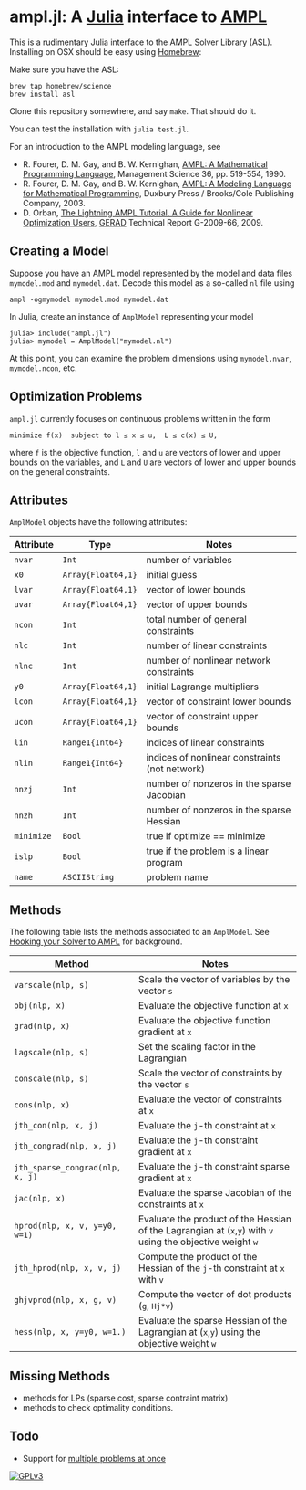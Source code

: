 # ampl.jl: A [Julia](http://julialang.org) interface to [AMPL](http://www.ampl.com)

This is a rudimentary Julia interface to the AMPL Solver Library (ASL). Installing on OSX should be easy using [Homebrew](http://brew.sh):

Make sure you have the ASL:

    brew tap homebrew/science
    brew install asl

Clone this repository somewhere, and say `make`. That should do it.

You can test the installation with `julia test.jl`.

For an introduction to the AMPL modeling language, see

* R. Fourer, D. M. Gay, and B. W. Kernighan, [AMPL: A Mathematical Programming Language](http://ampl.com/REFS/amplmod.pdf), Management Science 36, pp. 519-554, 1990.
* R. Fourer, D. M. Gay, and B. W. Kernighan, [AMPL: A Modeling Language for Mathematical Programming](http://ampl.com/BOOK/download.html), Duxbury Press / Brooks/Cole Publishing Company, 2003.
* D. Orban, [The Lightning AMPL Tutorial. A Guide for Nonlinear Optimization Users](http://www.gerad.ca/fichiers/cahiers/G-2009-66.pdf), [GERAD](http://www.gerad.ca) Technical Report G-2009-66, 2009.

## Creating a Model

Suppose you have an AMPL model represented by the model and data files `mymodel.mod` and `mymodel.dat`. Decode this model as a so-called `nl` file using

    ampl -ogmymodel mymodel.mod mymodel.dat

In Julia, create an instance of `AmplModel` representing your model

    julia> include("ampl.jl")
    julia> mymodel = AmplModel("mymodel.nl")

At this point, you can examine the problem dimensions using `mymodel.nvar`, `mymodel.ncon`, etc.

## Optimization Problems

`ampl.jl` currently focuses on continuous problems written in the form

    minimize f(x)  subject to l ≤ x ≤ u,  L ≤ c(x) ≤ U,

where `f` is the objective function, `l` and `u` are vectors of lower and upper bounds on the variables, and `L` and `U` are vectors of lower and upper bounds on the general constraints.

## Attributes

`AmplModel` objects have the following attributes:

Attribute   | Type               | Notes
------------|--------------------|------------------------------------
`nvar`      | `Int             ` | number of variables
`x0  `      | `Array{Float64,1}` | initial guess
`lvar`      | `Array{Float64,1}` | vector of lower bounds
`uvar`      | `Array{Float64,1}` | vector of upper bounds
`ncon`      | `Int             ` | total number of general constraints
`nlc `      | `Int             ` | number of linear constraints
`nlnc`      | `Int             ` | number of nonlinear network constraints
`y0  `      | `Array{Float64,1}` | initial Lagrange multipliers
`lcon`      | `Array{Float64,1}` | vector of constraint lower bounds
`ucon`      | `Array{Float64,1}` | vector of constraint upper bounds
`lin `      | `Range1{Int64}   ` | indices of linear constraints
`nlin`      | `Range1{Int64}   ` | indices of nonlinear constraints (not network)
`nnzj`      | `Int             ` | number of nonzeros in the sparse Jacobian
`nnzh`      | `Int             ` | number of nonzeros in the sparse Hessian
`minimize`  | `Bool            ` | true if optimize == minimize
`islp`      | `Bool            ` | true if the problem is a linear program
`name`      | `ASCIIString     ` | problem name

## Methods

The following table lists the methods associated to an `AmplModel`. See [Hooking your Solver to AMPL](http://ampl.com/REFS/hooking2.pdf) for background.

Method                          | Notes
--------------------------------|--------------------------------
`varscale(nlp, s)`                | Scale the vector of variables by the vector `s`
`obj(nlp, x)`                     | Evaluate the objective function at `x`
`grad(nlp, x)`                    | Evaluate the objective function gradient at `x`
`lagscale(nlp, s)`                | Set the scaling factor in the Lagrangian
`conscale(nlp, s)`                | Scale the vector of constraints by the vector `s`
`cons(nlp, x)`                    | Evaluate the vector of constraints at `x`
`jth_con(nlp, x, j)`              | Evaluate the `j`-th constraint at `x`
`jth_congrad(nlp, x, j)`          | Evaluate the `j`-th constraint gradient at `x`
`jth_sparse_congrad(nlp, x, j)`   | Evaluate the `j`-th constraint sparse gradient at `x`
`jac(nlp, x)`                     | Evaluate the sparse Jacobian of the constraints at `x`
`hprod(nlp, x, v, y=y0, w=1)` | Evaluate the product of the Hessian of the Lagrangian at (`x`,`y`) with `v` using the objective weight `w`
`jth_hprod(nlp, x, v, j)`         | Compute the product of the Hessian of the `j`-th constraint at `x` with `v`
`ghjvprod(nlp, x, g, v)`          | Compute the vector of dot products (`g`, `Hj*v`)
`hess(nlp, x, y=y0, w=1.)`     | Evaluate the sparse Hessian of the Lagrangian at (`x`,`y`) using the objective weight `w`

## Missing Methods

* methods for LPs (sparse cost, sparse contraint matrix)
* methods to check optimality conditions.

## Todo

* Support for [multiple problems at once](http://ampl.com/REFS/HOOKING/index.html#Multipleproblemsandmultiplethreads)

[![GPLv3](http://www.gnu.org/graphics/gplv3-88x31.png)](http://www.gnu.org/licenses/gpl.html "GPLv3")
